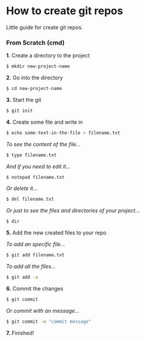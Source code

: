 # How to create git repos
Little guide for create git repos.

### From Scratch (cmd)
<b>1.</b> Create a directory to the project <br/>

   ```sh
   $ mkdir new-project-name
   ```
   
<b>2.</b> Go into the directory <br/>

   ```sh
   $ cd new-project-name
   ```

<b>3.</b> Start the git

   ```sh
   $ git init
   ```
   
<b>4.</b> Create some file and write in

   ```sh
   $ echo some-text-in-the-file > filename.txt
   ```
   
   <i>To see the content of the file...</i><br/>
   ```sh
   $ type filename.txt
   ```
   
   <i>And if you need to edit it...</i><br/>
   ```sh
   $ notepad filename.txt
   ```
   
   <i>Or delete it...</i><br/>
   ```sh
   $ del filename.txt
   ```
   
   <i>Or just to see the files and directories of your project...</i><br/>
   ```sh
   $ dir
   ```
   
<b>5.</b> Add the new created files to your repo

   <i>To add an specific file...</i><br/>
   ```sh
   $ git add filename.txt
   ```
   
   <i>To add all the files...</i><br/>
   ```sh
   $ git add -a
   ```
   
<b>6.</b> Commit the changes

   ```sh
   $ git commit
   ```
   
   <i>Or commit with an message...</i><br/>
   ```sh
   $ git commit -m "commit message"
   ```
<b>7.</b> Finished!
